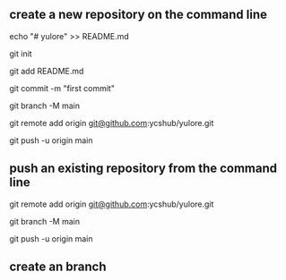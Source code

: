 ## create a new repository on the command line

echo "# yulore" >> README.md

git init

git add README.md

git commit -m "first commit"

git branch -M main

git remote add origin git@github.com:ycshub/yulore.git

git push -u origin main


## push an existing repository from the command line

git remote add origin git@github.com:ycshub/yulore.git

git branch -M main

git push -u origin main

## create an branch 


